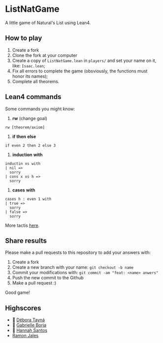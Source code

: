 # ListNatGame
A little game of  Natural's List using Lean4.

## How to play

1. Create a fork
1. Clone the fork at your computer 
1. Create a copy of `ListNatGame.lean` in `players/`  and set your name on it, like: `Isaac.lean`;
1. Fix all errors to complete the game (obsviously, the functions must honor its names);
1. Complete all theorems.

## Lean4 commands

Some commands you might know:

1. **rw** (change goal)
```
rw [theorem/axiom]
```
1. **if** **then** **else**
```
if even 2 then 2 else 3
```

1. **induction** **with**
```
inductin xs with
| nil =>
  sorry
| cons x xs h =>
  sorry
```

1. **cases** **with**
```
cases h : even 1 with
| true =>
  sorry
| false =>
  sorry
```

More tactis [here](https://lean-lang.org/theorem_proving_in_lean4/tactics.html).

## Share results

Please make a pull requests to this repository to add your answers with:

1. Create a fork
1. Create a new branch with your name: `git checkout -b name`
1. Commit your modifications with: `git commit -am "feat: <name> anwers"`
1. Push the new commit to the Github
1. Make a pull request :)

Good game!

## Highscores

- 🥇 [Débora Tayná](https://github.com/dtayna)
- 🥈 [Gabrielle Borja](https://github.com/gabrielleborja)
- 🥉 [Hannah Santos](https://github.com/HannahSantos)
- [Ramon Jales](https://github.com/RamonJales)
